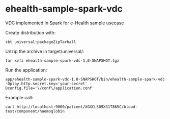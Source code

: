 # ehealth-sample-spark-vdc
VDC implemented in Spark for e-Health sample usecase

Create distribution with:
```
sbt universal:packageZipTarball
```


Unzip the archive in target/universal/:
```
tar xvfz ehealth-sample-spark-vdc-1.0-SNAPSHOT.tgz
```

Run the application:
```
app/ehealth-sample-spark-vdc-1.0-SNAPSHOT/bin/ehealth-sample-spark-vdc -Dplay.http.secret.key='your-secret' -Dconfig.file='\/conf\/application.conf'
```

Example call:
```
curl http://localhost:9000/patient/XGXCLS09X31T865C/blood-test/component/haemoglobin
```
